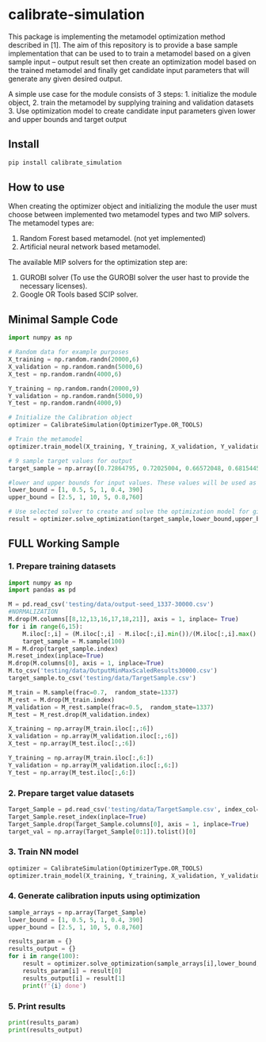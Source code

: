 calibrate-simulation
================

<!-- WARNING: THIS FILE WAS AUTOGENERATED! DO NOT EDIT! -->

This package is implementing the metamodel optimization method described
in \[1\]. The aim of this repository is to provide a base sample
implementation that can be used to to train a metamodel based on a given
sample input – output result set then create an optimization model based
on the trained metamodel and finally get candidate input parameters that
will generate any given desired output.

A simple use case for the module consists of 3 steps: 1. initialize the
module object, 2. train the metamodel by supplying training and
validation datasets 3. Use optimization model to create candidate input
parameters given lower and upper bounds and target output

## Install

``` sh
pip install calibrate_simulation
```

## How to use

When creating the optimizer object and initializing the module the user
must choose between implemented two metamodel types and two MIP solvers.
The metamodel types are:

1.  Random Forest based metamodel. (not yet implemented)
2.  Artificial neural network based metamodel.

The available MIP solvers for the optimization step are:

1.  GUROBI solver (To use the GUROBI solver the user hast to provide the
    necessary licenses).
2.  Google OR Tools based SCIP solver.

## Minimal Sample Code

``` python
import numpy as np

# Random data for example purposes
X_training = np.random.randn(20000,6)
X_validation = np.random.randn(5000,6)
X_test = np.random.randn(4000,6)

Y_training = np.random.randn(20000,9)
Y_validation = np.random.randn(5000,9)
Y_test = np.random.randn(4000,9)

# Initialize the Calibration object 
optimizer = CalibrateSimulation(OptimizerType.OR_TOOLS)

# Train the metamodel 
optimizer.train_model(X_training, Y_training, X_validation, Y_validation)

# 9 sample target values for output
target_sample = np.array([0.72864795, 0.72025004, 0.66572048, 0.68154454, 0.65445883, 0.57947686, 0.60197869, 0.53777778, 0.56603774])

#lower and upper bounds for input values. These values will be used as constraints for the optimization 
lower_bound = [1, 0.5, 5, 1, 0.4, 390]
upper_bound = [2.5, 1, 10, 5, 0.8,760]

# Use selected solver to create and solve the optimization model for given sample target values
result = optimizer.solve_optimization(target_sample,lower_bound,upper_bound)
```

## FULL Working Sample

### 1. Prepare training datasets

``` python
import numpy as np
import pandas as pd

M = pd.read_csv('testing/data/output-seed_1337-30000.csv')
#NORMALIZATION
M.drop(M.columns[[8,12,13,16,17,18,21]], axis = 1, inplace= True)
for i in range(6,15):
    M.iloc[:,i] = (M.iloc[:,i] - M.iloc[:,i].min())/(M.iloc[:,i].max() - M.iloc[:,i].min())
    target_sample = M.sample(100)
M = M.drop(target_sample.index)
M.reset_index(inplace=True)
M.drop(M.columns[0], axis = 1, inplace=True)
M.to_csv('testing/data/OutputMinMaxScaledResults30000.csv')
target_sample.to_csv('testing/data/TargetSample.csv')

M_train = M.sample(frac=0.7,  random_state=1337)
M_rest = M.drop(M_train.index)
M_validation = M_rest.sample(frac=0.5,  random_state=1337)
M_test = M_rest.drop(M_validation.index)

X_training = np.array(M_train.iloc[:,:6])
X_validation = np.array(M_validation.iloc[:,:6])
X_test = np.array(M_test.iloc[:,:6])

Y_training = np.array(M_train.iloc[:,6:])
Y_validation = np.array(M_validation.iloc[:,6:])
Y_test = np.array(M_test.iloc[:,6:])
```

### 2. Prepare target value datasets

``` python
Target_Sample = pd.read_csv('testing/data/TargetSample.csv', index_col=0).iloc[:,[6,7,8,9,10,11,12,13,14]]
Target_Sample.reset_index(inplace=True)
Target_Sample.drop(Target_Sample.columns[0], axis = 1, inplace=True)
target_val = np.array(Target_Sample[0:1]).tolist()[0]
```

### 3. Train NN model

``` python
optimizer = CalibrateSimulation(OptimizerType.OR_TOOLS)
optimizer.train_model(X_training, Y_training, X_validation, Y_validation)
```

### 4. Generate calibration inputs using optimization

``` python
sample_arrays = np.array(Target_Sample)
lower_bound = [1, 0.5, 5, 1, 0.4, 390]
upper_bound = [2.5, 1, 10, 5, 0.8,760]

results_param = {}
results_output = {}
for i in range(100):
    result = optimizer.solve_optimization(sample_arrays[i],lower_bound,upper_bound)
    results_param[i] = result[0]
    results_output[i] = result[1]
    print(f'{i} done')
```

### 5. Print results

``` python
print(results_param)
print(results_output)
```
